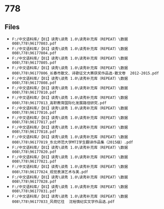 # 778

## Files

- `F:/中文语料库/【01】读秀\读秀 1.0\读秀补充库（REPEAT）\数据008\778\96177803.pdf`
- `F:/中文语料库/【01】读秀\读秀 1.0\读秀补充库（REPEAT）\数据008\778\96177804.pdf`
- `F:/中文语料库/【01】读秀\读秀 1.0\读秀补充库（REPEAT）\数据008\778\96177805.pdf`
- `F:/中文语料库/【01】读秀\读秀 1.0\读秀补充库（REPEAT）\数据008\778\96177806_长春市散文、诗歌征文大赛获奖作品选·散文卷  2012-2015.pdf`
- `F:/中文语料库/【01】读秀\读秀 1.0\读秀补充库（REPEAT）\数据008\778\96177808.pdf`
- `F:/中文语料库/【01】读秀\读秀 1.0\读秀补充库（REPEAT）\数据008\778\96177810.pdf`
- `F:/中文语料库/【01】读秀\读秀 1.0\读秀补充库（REPEAT）\数据008\778\96177813_高职教育国际化发展路径研究.pdf`
- `F:/中文语料库/【01】读秀\读秀 1.0\读秀补充库（REPEAT）\数据008\778\96177816.pdf`
- `F:/中文语料库/【01】读秀\读秀 1.0\读秀补充库（REPEAT）\数据008\778\96177817.pdf`
- `F:/中文语料库/【01】读秀\读秀 1.0\读秀补充库（REPEAT）\数据008\778\96177818.pdf`
- `F:/中文语料库/【01】读秀\读秀 1.0\读秀补充库（REPEAT）\数据008\778\96177819_东北师范大学MTI学生翻译作品集（2015级）.pdf`
- `F:/中文语料库/【01】读秀\读秀 1.0\读秀补充库（REPEAT）\数据008\778\96177820.pdf`
- `F:/中文语料库/【01】读秀\读秀 1.0\读秀补充库（REPEAT）\数据008\778\96177821.pdf`
- `F:/中文语料库/【01】读秀\读秀 1.0\读秀补充库（REPEAT）\数据008\778\96177824_视觉表演艺术与美.pdf`
- `F:/中文语料库/【01】读秀\读秀 1.0\读秀补充库（REPEAT）\数据008\778\96177828.pdf`
- `F:/中文语料库/【01】读秀\读秀 1.0\读秀补充库（REPEAT）\数据008\778\96177831.pdf`
- `F:/中文语料库/【01】读秀\读秀 1.0\读秀补充库（REPEAT）\数据008\778\96177833_风荷忆往  沈裕慎纪实文学作品选.pdf`
